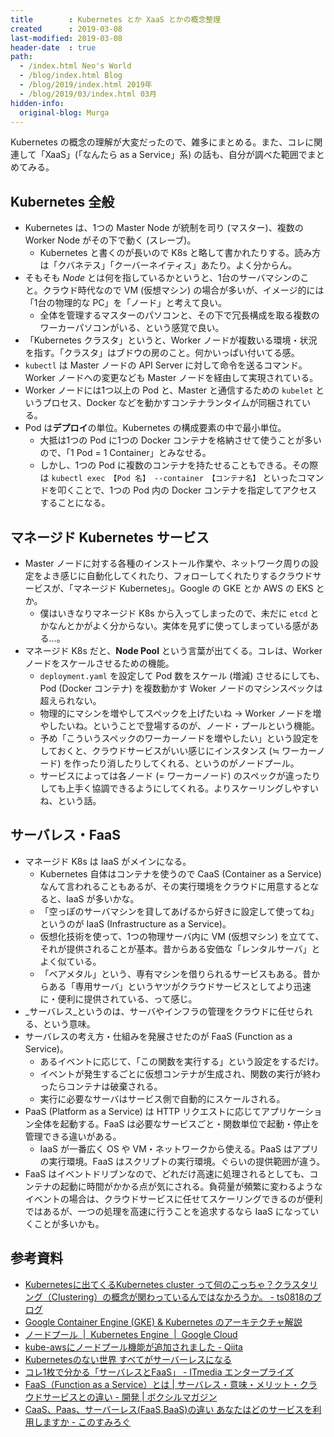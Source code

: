 ```yaml
---
title        : Kubernetes とか XaaS とかの概念整理
created      : 2019-03-08
last-modified: 2019-03-08
header-date  : true
path:
  - /index.html Neo's World
  - /blog/index.html Blog
  - /blog/2019/index.html 2019年
  - /blog/2019/03/index.html 03月
hidden-info:
  original-blog: Murga
---
```


Kubernetes の概念の理解が大変だったので、雑多にまとめる。また、コレに関連して「XaaS」(「なんたら as a Service」系) の話も、自分が調べた範囲でまとめてみる。

## Kubernetes 全般

- Kubernetes は、1つの Master Node が統制を司り (マスター)、複数の Worker Node がその下で動く (スレーブ)。
  - Kubernetes と書くのが長いので K8s と略して書かれたりする。読み方は「クバネテス」「クーバーネイティス」あたり。よく分からん。
- そもそも _Node_ とは何を指しているかというと、1台のサーバマシンのこと。クラウド時代なので VM (仮想マシン) の場合が多いが、イメージ的には「1台の物理的な PC」を「ノード」と考えて良い。
  - 全体を管理するマスターのパソコンと、その下で冗長構成を取る複数のワーカーパソコンがいる、という感覚で良い。
- 「Kubernetes クラスタ」というと、Worker ノードが複数いる環境・状況を指す。「クラスタ」はブドウの房のこと。何かいっぱい付いてる感。
- `kubectl` は Master ノードの API Server に対して命令を送るコマンド。Worker ノードへの変更なども Master ノードを経由して実現されている。
- Worker ノードには1つ以上の Pod と、Master と通信するための `kubelet` というプロセス、Docker などを動かすコンテナランタイムが同梱されている。
- Pod は**デプロイ**の単位。Kubernetes の構成要素の中で最小単位。
  - 大抵は1つの Pod に1つの Docker コンテナを格納させて使うことが多いので、「1 Pod = 1 Container」とみなせる。
  - しかし、1つの Pod に複数のコンテナを持たせることもできる。その際は `kubectl exec 【Pod 名】 --container 【コンテナ名】` といったコマンドを叩くことで、1つの Pod 内の Docker コンテナを指定してアクセスすることになる。

## マネージド Kubernetes サービス

- Master ノードに対する各種のインストール作業や、ネットワーク周りの設定をよき感じに自動化してくれたり、フォローしてくれたりするクラウドサービスが、「マネージド Kubernetes」。Google の GKE とか AWS の EKS とか。
  - 僕はいきなりマネージド K8s から入ってしまったので、未だに `etcd` とかなんとかがよく分からない。実体を見ずに使ってしまっている感がある…。
- マネージド K8s だと、**Node Pool** という言葉が出てくる。コレは、Worker ノードをスケールさせるための機能。
  - `deployment.yaml` を設定して Pod 数をスケール (増減) させるにしても、Pod (Docker コンテナ) を複数動かす Woker ノードのマシンスペックは超えられない。
  - 物理的にマシンを増やしてスペックを上げたいね → Worker ノードを増やしたいね。ということで登場するのが、ノード・プールという機能。
  - 予め「こういうスペックのワーカーノードを増やしたい」という設定をしておくと、クラウドサービスがいい感じにインスタンス (≒ ワーカーノード) を作ったり消したりしてくれる、というのがノードプール。
  - サービスによっては各ノード (= ワーカーノード) のスペックが違ったりしても上手く協調できるようにしてくれる。よりスケーリングしやすいね、という話。

## サーバレス・FaaS

- マネージド K8s は IaaS がメインになる。
  - Kubernetes 自体はコンテナを使うので CaaS (Container as a Service) なんて言われることもあるが、その実行環境をクラウドに用意するとなると、IaaS が多いかな。
  - 「空っぽのサーバマシンを貸してあげるから好きに設定して使ってね」というのが IaaS (Infrastructure as a Service)。
  - 仮想化技術を使って、1つの物理サーバ内に VM (仮想マシン) を立てて、それが提供されることが基本。昔からある安価な「レンタルサーバ」とよく似ている。
  - 「ベアメタル」という、専有マシンを借りられるサービスもある。昔からある「専用サーバ」というヤツがクラウドサービスとしてより迅速に・便利に提供されている、って感じ。
- _サーバレス_というのは、サーバやインフラの管理をクラウドに任せられる、という意味。
- サーバレスの考え方・仕組みを発展させたのが FaaS (Function as a Service)。
  - あるイベントに応じて、「この関数を実行する」という設定をするだけ。
  - イベントが発生するごとに仮想コンテナが生成され、関数の実行が終わったらコンテナは破棄される。
  - 実行に必要なサーバはサービス側で自動的にスケールされる。
- PaaS (Platform as a Service) は HTTP リクエストに応じてアプリケーション全体を起動する。FaaS は必要なサービスごと・関数単位で起動・停止を管理できる違いがある。
  - IaaS が一番広く OS や VM・ネットワークから使える。PaaS はアプリの実行環境。FaaS はスクリプトの実行環境。ぐらいの提供範囲が違う。
- FaaS はイベントドリブンなので、どれだけ高速に処理されるとしても、コンテナの起動に時間がかかる点が気にされる。負荷量が頻繁に変わるようなイベントの場合は、クラウドサービスに任せてスケーリングできるのが便利ではあるが、一つの処理を高速に行うことを追求するなら IaaS になっていくことが多いかも。

## 参考資料

- [Kubernetesに出てくるKubernetes cluster って何のこっちゃ？クラスタリング（Clustering）の概念が関わっているんではなかろうか。 - ts0818のブログ](https://ts0818.hatenablog.com/entry/2018/07/29/233208)
- [Google Container Engine (GKE) & Kubernetes のアーキテクチャ解説](https://www.slideshare.net/HammoudiSamir/google-container-engine-gke-kubernetes)
- [ノードプール  |  Kubernetes Engine  |  Google Cloud](https://cloud.google.com/kubernetes-engine/docs/node-pools?hl=ja)
- [kube-awsにノードプール機能が追加されました - Qiita](https://qiita.com/mumoshu/items/39e2e89db8ce8e8fe7cf)
- [Kubernetesのない世界 すべてがサーバーレスになる](https://www.slideshare.net/YoshidaShingo/thefuturewillbeserverless)
- [コレ1枚で分かる「サーバレスとFaaS」 - ITmedia エンタープライズ](https://www.itmedia.co.jp/enterprise/articles/1701/16/news026.html)
- [FaaS（Function as a Service）とは | サーバレス・意味・メリット・クラウドサービスとの違い - 開発 | ボクシルマガジン](https://boxil.jp/mag/a3692/#3692-12)
- [CaaS、Paas、サーバーレス(FaaS,BaaS)の違い あなたはどのサービスを利用しますか - このすみろぐ](https://www.konosumi.net/entry/2018/08/03/013538)
